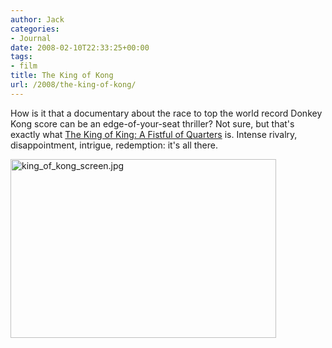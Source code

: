 ```yaml
---
author: Jack
categories:
- Journal
date: 2008-02-10T22:33:25+00:00
tags:
- film
title: The King of Kong
url: /2008/the-king-of-kong/
---
```


How is it that a documentary about the race to top the world record Donkey Kong score can be an edge-of-your-seat thriller? Not sure, but that's exactly what [The King of King: A Fistful of Quarters][1] is. Intense rivalry, disappointment, intrigue, redemption: it's all there. 

<img src="/files/king_of_kong_screen.jpg" alt="king_of_kong_screen.jpg" border="0" width="425" height="286" />

 [1]: http://beta.rottentomatoes.com/m/king_of_kong/
